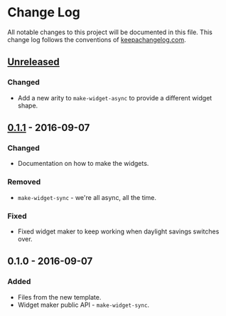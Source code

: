 # Change Log
All notable changes to this project will be documented in this file. This change log follows the conventions of [keepachangelog.com](http://keepachangelog.com/).

## [Unreleased]
### Changed
- Add a new arity to `make-widget-async` to provide a different widget shape.

## [0.1.1] - 2016-09-07
### Changed
- Documentation on how to make the widgets.

### Removed
- `make-widget-sync` - we're all async, all the time.

### Fixed
- Fixed widget maker to keep working when daylight savings switches over.

## 0.1.0 - 2016-09-07
### Added
- Files from the new template.
- Widget maker public API - `make-widget-sync`.

[Unreleased]: https://github.com/your-name/httpserver/compare/0.1.1...HEAD
[0.1.1]: https://github.com/your-name/httpserver/compare/0.1.0...0.1.1
